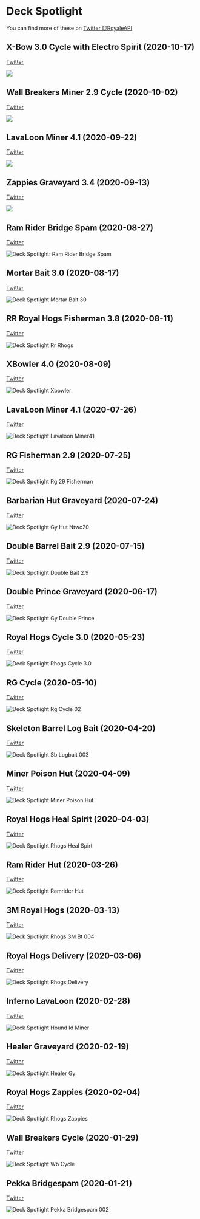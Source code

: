 # Deck Spotlight

You can find more of these on [Twitter @RoyaleAPI](https://twitter.com/RoyaleAPI)


## X-Bow 3.0 Cycle with Electro Spirit (2020-10-17)

[Twitter]()

![](/example/deck-spotlight/xbow-30-espirit.jpg)


## Wall Breakers Miner 2.9 Cycle (2020-10-02)

[Twitter](https://twitter.com/RoyaleAPI/status/1312015424918155266)

![](/example/deck-spotlight/wb-miner-2.9-musk.png)


## LavaLoon Miner 4.1 (2020-09-22)

[Twitter](https://twitter.com/RoyaleAPI/status/1308392041278103554)

![](/example/deck-spotlight/lavaloon-miner-41-crl.jpg)


## Zappies Graveyard 3.4 (2020-09-13)

[Twitter](https://twitter.com/RoyaleAPI/status/1305129246784811008)

![](/example/deck-spotlight/gy-zappies-34.jpg)



## Ram Rider Bridge Spam (2020-08-27)

[Twitter](https://twitter.com/RoyaleAPI/status/1298968662750031872)

![Deck Spotlight: Ram Rider Bridge Spam](/example/deck-spotlight/ram-spam-34-02.png)


## Mortar Bait 3.0 (2020-08-17)

[Twitter](https://twitter.com/RoyaleAPI/status/1295344873302683648)

![Deck Spotlight Mortar Bait 30](/example/deck-spotlight/mortar-bait-30.png)



## RR Royal Hogs Fisherman 3.8 (2020-08-11)

[Twitter](https://twitter.com/RoyaleAPI/status/1293177721221025793)

![Deck Spotlight Rr Rhogs](/example/deck-spotlight/rr-rhogs.png)



## XBowler 4.0 (2020-08-09)

[Twitter](https://twitter.com/RoyaleAPI/status/1292446397455769601)

![Deck Spotlight Xbowler](/example/deck-spotlight/xbowler.png)



## LavaLoon Miner 4.1 (2020-07-26)

[Twitter](https://twitter.com/RoyaleAPI/status/1287372223511068674)

![Deck Spotlight Lavaloon Miner41](/example/deck-spotlight/lavaloon-miner41.png)



## RG Fisherman 2.9 (2020-07-25)

[Twitter](https://twitter.com/RoyaleAPI/status/1286997401161486339)

![Deck Spotlight Rg 29 Fisherman](/example/deck-spotlight/rg-29-fisherman.png)



## Barbarian Hut Graveyard (2020-07-24)

[Twitter](https://twitter.com/RoyaleAPI/status/1286649769910136836)

![Deck Spotlight Gy Hut Ntwc20](/example/deck-spotlight/gy-hut-ntwc20.png)



## Double Barrel Bait 2.9 (2020-07-15)

[Twitter](https://twitter.com/RoyaleAPI/status/1283385843109904386)

![Deck Spotlight Double Bait 2.9](/example/deck-spotlight/double-bait-2.9.png)



## Double Prince Graveyard (2020-06-17)

[Twitter](https://twitter.com/RoyaleAPI/status/1273239636970622978)

![Deck Spotlight Gy Double Prince](/example/deck-spotlight/gy-double-prince.png)



## Royal Hogs Cycle 3.0 (2020-05-23)

[Twitter](https://twitter.com/RoyaleAPI/status/1264193537848905728)

![Deck Spotlight Rhogs Cycle 3.0](/example/deck-spotlight/rhogs-cycle-3.0.png)



## RG Cycle (2020-05-10)

[Twitter](https://twitter.com/RoyaleAPI/status/1259454299869868033)

![Deck Spotlight Rg Cycle 02](/example/deck-spotlight/rg-cycle-02.png)




## Skeleton Barrel Log Bait (2020-04-20)

[Twitter](https://twitter.com/RoyaleAPI/status/1252225685797494789)

![Deck Spotlight Sb Logbait 003](/example/deck-spotlight/sb-logbait-003.png)



## Miner Poison Hut (2020-04-09)

[Twitter](https://twitter.com/RoyaleAPI/status/1248241928329498625)

![Deck Spotlight Miner Poison Hut](/example/deck-spotlight/miner-poison-hut.jpg)



## Royal Hogs Heal Spirit (2020-04-03)

[Twitter](https://twitter.com/RoyaleAPI/status/1246023960090705920)

![Deck Spotlight Rhogs Heal Spirt](/example/deck-spotlight/rhogs-heal-spirt.jpg)



## Ram Rider Hut (2020-03-26)

[Twitter](https://twitter.com/RoyaleAPI/status/1243181611518050304)

![Deck Spotlight Ramrider Hut](/example/deck-spotlight/ramrider-hut.jpg)



## 3M Royal Hogs (2020-03-13)

[Twitter](https://twitter.com/RoyaleAPI/status/1238443044359176192)

![Deck Spotlight Rhogs 3M Bt 004](/example/deck-spotlight/rhogs-3m-bt-004.png)



## Royal Hogs Delivery (2020-03-06)

[Twitter](https://twitter.com/RoyaleAPI/status/1235918049707880449)

![Deck Spotlight Rhogs Delivery](/example/deck-spotlight/rhogs-delivery.png)



## Inferno LavaLoon (2020-02-28)

[Twitter](https://twitter.com/RoyaleAPI/status/1233379347425136640)

![Deck Spotlight Hound Id Miner](/example/deck-spotlight/hound-id-miner.png)



## Healer Graveyard (2020-02-19)

[Twitter](https://twitter.com/RoyaleAPI/status/1230114543453364224)

![Deck Spotlight Healer Gy](/example/deck-spotlight/healer-gy.png)



## Royal Hogs Zappies (2020-02-04)

[Twitter](https://twitter.com/RoyaleAPI/status/1224680184122499075)

![Deck Spotlight Rhogs Zappies](/example/deck-spotlight/rhogs-zappies.png)



## Wall Breakers Cycle (2020-01-29)

[Twitter](https://twitter.com/RoyaleAPI/status/1222505957583798273)

![Deck Spotlight Wb Cycle](/example/deck-spotlight/wb-cycle.png)



## Pekka Bridgespam (2020-01-21)

[Twitter](https://twitter.com/RoyaleAPI/status/1219618423413469184)

![Deck Spotlight Pekka Bridgespam 002](/example/deck-spotlight/pekka-bridgespam-002.png)